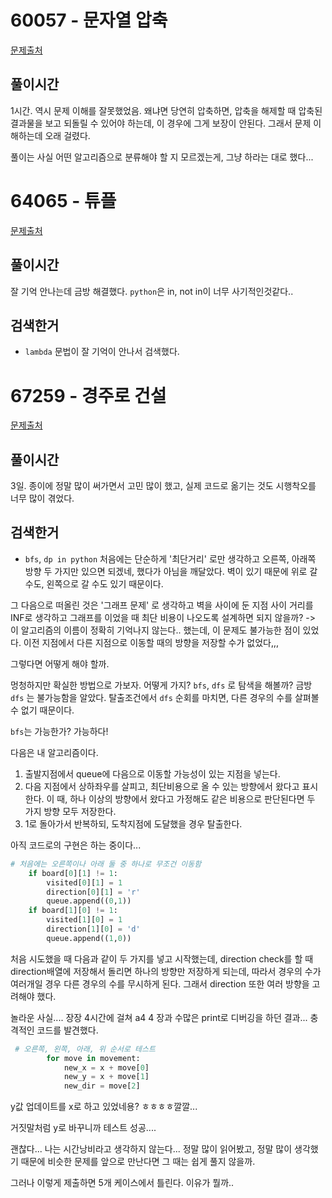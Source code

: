 # 60057 - 문자열 압축
[문제출처](https://programmers.co.kr/learn/courses/30/lessons/60057)

## 풀이시간
1시간. 역시 문제 이해를 잘못했었음.
왜냐면 당연히 압축하면, 압축을 해제할 때 압축된 결과물을 보고 되돌릴 수 있어야 하는데,
이 경우에 그게 보장이 안된다. 그래서 문제 이해하는데 오래 걸렸다.

풀이는 사실 어떤 알고리즘으로 분류해야 할 지 모르겠는게, 그냥 하라는 대로 했다...

# 64065 - 튜플
[문제출처](https://programmers.co.kr/learn/courses/30/lessons/64065)

## 풀이시간
잘 기억 안나는데 금방 해결했다. `python`은 in, not in이 너무 사기적인것같다..

## 검색한거
- `lambda` 문법이 잘 기억이 안나서 검색했다.

# 67259 - 경주로 건설
[문제출처](https://programmers.co.kr/learn/courses/30/lessons/67259)

## 풀이시간
3일. 종이에 정말 많이 써가면서 고민 많이 했고, 실제 코드로 옮기는 것도 시행착오를 너무 많이 겪었다.

## 검색한거
- `bfs`, `dp in python`
처음에는 단순하게 '최단거리' 로만 생각하고 오른쪽, 아래쪽 방향 두 가지만 있으면 되겠네, 했다가 아님을 깨달았다.
벽이 있기 때문에 위로 갈 수도, 왼쪽으로 갈 수도 있기 때문이다.

그 다음으로 떠올린 것은 '그래프 문제' 로 생각하고 벽을 사이에 둔 지점 사이 거리를 INF로 생각하고
그래프를 이었을 때 최단 비용이 나오도록 설계하면 되지 않을까? -> 이 알고리즘의 이름이 정확히 기억나지 않는다..
했는데, 이 문제도 불가능한 점이 있었다. 이전 지점에서 다른 지점으로 이동할 때의 방향을 저장할 수가 없었다,,,

그렇다면 어떻게 해야 할까.

멍청하지만 확실한 방법으로 가보자.
어떻게 가지? `bfs`, `dfs` 로 탐색을 해볼까? 금방 `dfs` 는 불가능함을 알았다.
탈출조건에서 `dfs` 순회를 마치면, 다른 경우의 수를 살펴볼 수 없기 때문이다.

`bfs`는 가능한가? 가능하다!

다음은 내 알고리즘이다.

1. 출발지점에서 queue에 다음으로 이동할 가능성이 있는 지점을 넣는다.
2. 다음 지점에서 상하좌우를 살피고, 최단비용으로 올 수 있는 방향에서 왔다고 표시한다.
이 때, 하나 이상의 방향에서 왔다고 가정해도 같은 비용으로 판단된다면 두 가지 방향 모두 저장한다.
3. 1로 돌아가서 반복하되, 도착지점에 도달했을 경우 탈출한다.

아직 코드로의 구현은 하는 중이다...

```python
# 처음에는 오른쪽이나 아래 둘 중 하나로 무조건 이동함
    if board[0][1] != 1:
        visited[0][1] = 1
        direction[0][1] = 'r'
        queue.append((0,1))
    if board[1][0] != 1:
        visited[1][0] = 1
        direction[1][0] = 'd'
        queue.append((1,0))
```
처음 시도했을 때 다음과 같이 두 가지를 넣고 시작했는데, direction check를 할 때
direction배열에 저장해서 돌리면 하나의 방향만 저장하게 되는데, 따라서 경우의 수가 여러개일 경우
다른 경우의 수를 무시하게 된다.
그래서 direction 또한 여러 방향을 고려해야 했다.

놀라운 사실....
장장 4시간에 걸쳐 a4 4 장과 수많은 print로 디버깅을 하던 결과...
충격적인 코드를 발견했다.
```python
 # 오른쪽, 왼쪽, 아래, 위 순서로 테스트
        for move in movement:
            new_x = x + move[0]
            new_y = x + move[1]
            new_dir = move[2]
```
y값 업데이트를 x로 하고 있었네용?
ㅎㅎㅎㅎ깔깔...

거짓말처럼 y로 바꾸니까 테스트 성공....

괜찮다... 나는 시간낭비라고 생각하지 않는다...
정말 많이 읽어봤고, 정말 많이 생각했기 때문에
비슷한 문제를 앞으로 만난다면 그 때는 쉽게 풀지 않을까.

그러나 이렇게 제출하면 5개 케이스에서 틀린다. 이유가 뭘까..


